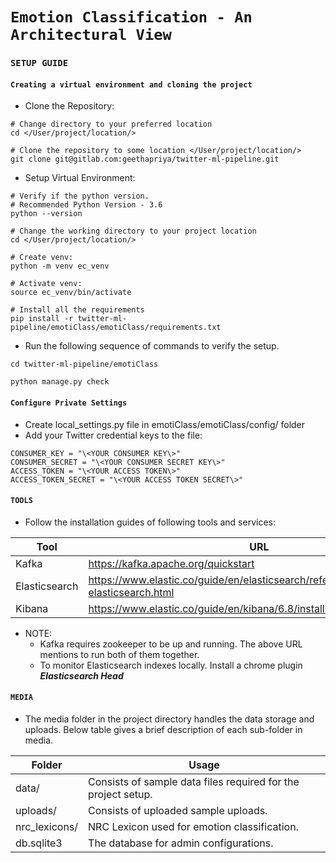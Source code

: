 # `Emotion Classification - An Architectural View`

### `SETUP GUIDE`

#### `Creating a virtual environment and cloning the project`

* Clone the Repository:
~~~~
# Change directory to your preferred location
cd </User/project/location/>

# Clone the repository to some location </User/project/location/>
git clone git@gitlab.com:geethapriya/twitter-ml-pipeline.git
~~~~

* Setup Virtual Environment:
~~~~
# Verify if the python version. 
# Recommended Python Version - 3.6 
python --version

# Change the working directory to your project location
cd </User/project/location/>

# Create venv:
python -m venv ec_venv

# Activate venv:
source ec_venv/bin/activate

# Install all the requirements
pip install -r twitter-ml-pipeline/emotiClass/emotiClass/requirements.txt
~~~~

* Run the following sequence of commands to verify the setup.
~~~~
cd twitter-ml-pipeline/emotiClass

python manage.py check
~~~~

#### `Configure Private Settings`
* Create local_settings.py file in emotiClass/emotiClass/config/ folder
* Add your Twitter credential keys to the file:
~~~~
CONSUMER_KEY = "\<YOUR CONSUMER KEY\>" 
CONSUMER_SECRET = "\<YOUR CONSUMER SECRET KEY\>"
ACCESS_TOKEN = "\<YOUR ACCESS TOKEN\>"
ACCESS_TOKEN_SECRET = "\<YOUR ACCESS TOKEN SECRET\>"
~~~~

#### `TOOLS`

* Follow the installation guides of following tools and services:

| Tool | URL |
| --- | --- |
| Kafka | https://kafka.apache.org/quickstart |
| Elasticsearch | https://www.elastic.co/guide/en/elasticsearch/reference/current/install-elasticsearch.html |
| Kibana | https://www.elastic.co/guide/en/kibana/6.8/install.html |

* NOTE: 
    * Kafka requires zookeeper to be up and running. The above URL mentions to run both of them together.
    * To monitor Elasticsearch indexes locally. Install a chrome plugin **_Elasticsearch Head_**


#### `MEDIA`

* The media folder in the project directory handles the data storage and uploads. Below table gives a brief description of each sub-folder in media.
    
| Folder | Usage |
| --- | --- | 
| data/ | Consists of sample data files required for the project setup. |
| uploads/ | Consists of uploaded sample uploads. |
| nrc_lexicons/ | NRC Lexicon used for emotion classification. |
| db.sqlite3 | The database for admin configurations. |